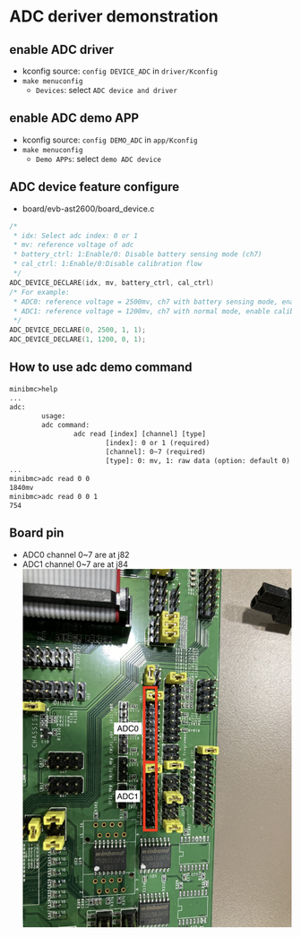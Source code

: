 # ADC deriver demonstration
## enable ADC driver
- kconfig source: `config DEVICE_ADC` in `driver/Kconfig`
- `make menuconfig`
	- `Devices`: select `ADC device and driver`

## enable ADC demo APP
- kconfig source: `config DEMO_ADC` in `app/Kconfig`
- `make menuconfig`
	- `Demo APPs`:  select `demo ADC device`

## ADC device feature configure
- board/evb-ast2600/board_device.c
```c
/*
 * idx: Select adc index: 0 or 1
 * mv: reference voltage of adc
 * battery_ctrl: 1:Enable/0: Disable battery sensing mode (ch7)
 * cal_ctrl: 1:Enable/0:Disable calibration flow
 */
ADC_DEVICE_DECLARE(idx, mv, battery_ctrl, cal_ctrl)
/* For example:
 * ADC0: reference voltage = 2500mv, ch7 with battery sensing mode, enable calibration.
 * ADC1: reference voltage = 1200mv, ch7 with normal mode, enable calibration.
 */
ADC_DEVICE_DECLARE(0, 2500, 1, 1);
ADC_DEVICE_DECLARE(1, 1200, 0, 1);
```

## How to use adc demo command
```shell=
minibmc>help
...
adc:
        usage:
        adc command:
                adc read [index] [channel] [type]
                        [index]: 0 or 1 (required)
                        [channel]: 0~7 (required)
                        [type]: 0: mv, 1: raw data (option: default 0)
...
minibmc>adc read 0 0
1840mv
minibmc>adc read 0 0 1
754
```

## Board pin
- ADC0 channel 0~7 are at j82
- ADC1 channel 0~7 are at j84
![](adc_pin.jpg)
